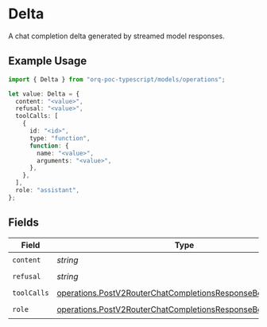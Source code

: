# Delta

A chat completion delta generated by streamed model responses.

## Example Usage

```typescript
import { Delta } from "orq-poc-typescript/models/operations";

let value: Delta = {
  content: "<value>",
  refusal: "<value>",
  toolCalls: [
    {
      id: "<id>",
      type: "function",
      function: {
        name: "<value>",
        arguments: "<value>",
      },
    },
  ],
  role: "assistant",
};
```

## Fields

| Field                                                                                                                                        | Type                                                                                                                                         | Required                                                                                                                                     | Description                                                                                                                                  |
| -------------------------------------------------------------------------------------------------------------------------------------------- | -------------------------------------------------------------------------------------------------------------------------------------------- | -------------------------------------------------------------------------------------------------------------------------------------------- | -------------------------------------------------------------------------------------------------------------------------------------------- |
| `content`                                                                                                                                    | *string*                                                                                                                                     | :heavy_check_mark:                                                                                                                           | N/A                                                                                                                                          |
| `refusal`                                                                                                                                    | *string*                                                                                                                                     | :heavy_check_mark:                                                                                                                           | N/A                                                                                                                                          |
| `toolCalls`                                                                                                                                  | [operations.PostV2RouterChatCompletionsResponseBodyToolCalls](../../models/operations/postv2routerchatcompletionsresponsebodytoolcalls.md)[] | :heavy_check_mark:                                                                                                                           | N/A                                                                                                                                          |
| `role`                                                                                                                                       | [operations.PostV2RouterChatCompletionsResponseBodyRole](../../models/operations/postv2routerchatcompletionsresponsebodyrole.md)             | :heavy_check_mark:                                                                                                                           | N/A                                                                                                                                          |